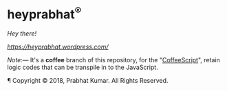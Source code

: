 # heyprabhat<sup>®</sup>
<i>Hey there!</i>
  
<i>https://heyprabhat.wordpress.com/</i>
  
<i>Note</i>:— It's a <b>coffee</b> branch of this repository, for the "[CoffeeScript](https://coffeescript.org/)", retain logic codes that can be transpile in to the JavaScript.
  
 ¶ Copyright © 2018, Prabhat Kumar. All Rights Reserved.
